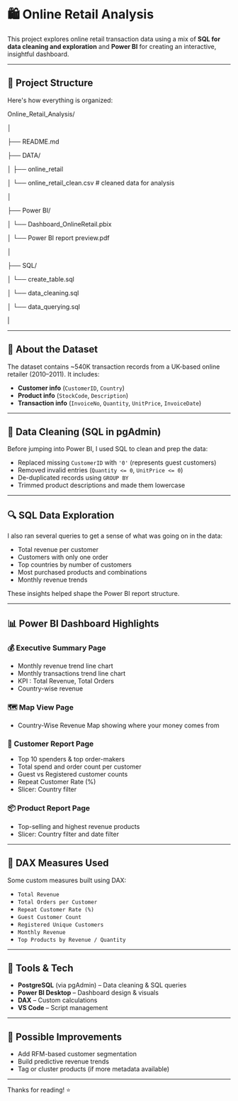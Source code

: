 # 🛍️ Online Retail Analysis

This project explores online retail transaction data using a mix of **SQL for data cleaning and exploration** and **Power BI** for creating an interactive, insightful dashboard.

---

## 📂 Project Structure

Here's how everything is organized:

Online_Retail_Analysis/

│

├── README.md 

├── DATA/

│ ├── online_retail

│ └── online_retail_clean.csv # cleaned data for analysis

│

├── Power BI/

│ └── Dashboard_OnlineRetail.pbix

│ └── Power BI report preview.pdf

│

├── SQL/

│ └──  create_table.sql

│ └──  data_cleaning.sql

│ └──  data_querying.sql

|

---

## 📌 About the Dataset

The dataset contains ~540K transaction records from a UK-based online retailer (2010–2011). It includes:

- **Customer info** (`CustomerID`, `Country`)
- **Product info** (`StockCode`, `Description`)
- **Transaction info** (`InvoiceNo`, `Quantity`, `UnitPrice`, `InvoiceDate`)

---

## 🧹 Data Cleaning (SQL in pgAdmin)

Before jumping into Power BI, I used SQL to clean and prep the data:

- Replaced missing `CustomerID` with `'0'` (represents guest customers)
- Removed invalid entries (`Quantity <= 0`, `UnitPrice <= 0`)
- De-duplicated records using `GROUP BY`
- Trimmed product descriptions and made them lowercase

---

## 🔍 SQL Data Exploration

I also ran several queries to get a sense of what was going on in the data:

- Total revenue per customer
- Customers with only one order
- Top countries by number of customers
- Most purchased products and combinations
- Monthly revenue trends

These insights helped shape the Power BI report structure.

---

## 📊 Power BI Dashboard Highlights

### 💰 Executive Summary Page
- Monthly revenue trend line chart
- Monthly transactions trend line chart
- KPI : Total Revenue, Total Orders
- Country-wise revenue 

### 🗺️ Map View Page
- Country-Wise Revenue Map showing where your money comes from

### 🧍 Customer Report Page
- Top 10 spenders & top order-makers 
- Total spend and order count per customer
- Guest vs Registered customer counts
- Repeat Customer Rate (%)
- Slicer: Country filter 

### 📦 Product Report Page
- Top-selling and highest revenue products
- Slicer: Country filter and date filter

---


## 🧮 DAX Measures Used

Some custom measures built using DAX:

- `Total Revenue`  
- `Total Orders per Customer`  
- `Repeat Customer Rate (%)`  
- `Guest Customer Count`  
- `Registered Unique Customers`  
- `Monthly Revenue`  
- `Top Products by Revenue / Quantity`

---

## 🧰 Tools & Tech

- **PostgreSQL** (via pgAdmin) – Data cleaning & SQL queries  
- **Power BI Desktop** – Dashboard design & visuals  
- **DAX** – Custom calculations  
- **VS Code** – Script management  

---

## 🚀 Possible Improvements

- Add RFM-based customer segmentation  
- Build predictive revenue trends  
- Tag or cluster products (if more metadata available)

---

Thanks for reading! ⭐️
